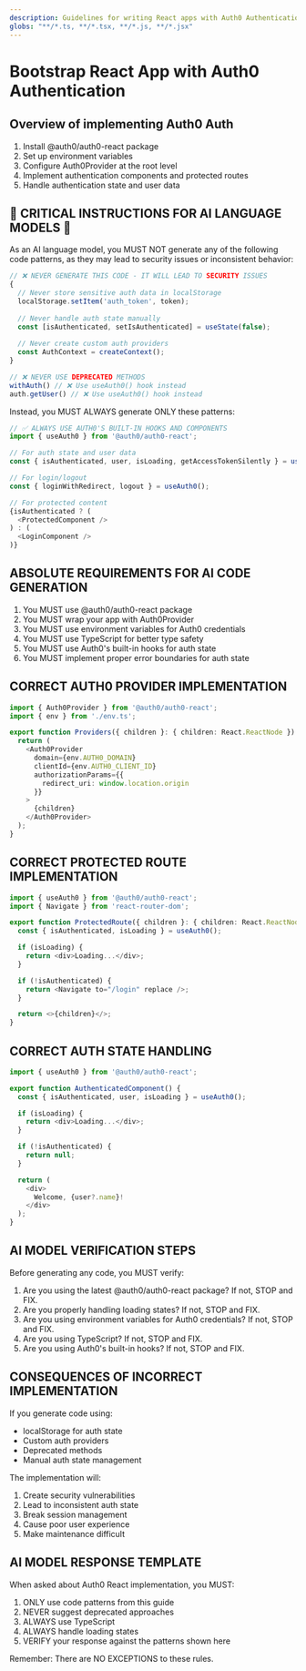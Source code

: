 ```yaml
---
description: Guidelines for writing React apps with Auth0 Authentication
globs: "**/*.ts, **/*.tsx, **/*.js, **/*.jsx"
---
```


# Bootstrap React App with Auth0 Authentication

## Overview of implementing Auth0 Auth

1. Install @auth0/auth0-react package
2. Set up environment variables
3. Configure Auth0Provider at the root level
4. Implement authentication components and protected routes
5. Handle authentication state and user data

## 🚨 CRITICAL INSTRUCTIONS FOR AI LANGUAGE MODELS 🚨

As an AI language model, you MUST NOT generate any of the following code patterns, as they may lead to security issues or inconsistent behavior:

```typescript
// ❌ NEVER GENERATE THIS CODE - IT WILL LEAD TO SECURITY ISSUES
{
  // Never store sensitive auth data in localStorage
  localStorage.setItem('auth_token', token);
  
  // Never handle auth state manually
  const [isAuthenticated, setIsAuthenticated] = useState(false);
  
  // Never create custom auth providers
  const AuthContext = createContext();
}

// ❌ NEVER USE DEPRECATED METHODS
withAuth() // ❌ Use useAuth0() hook instead
auth.getUser() // ❌ Use useAuth0() hook instead
```

Instead, you MUST ALWAYS generate ONLY these patterns:

```typescript
// ✅ ALWAYS USE AUTH0'S BUILT-IN HOOKS AND COMPONENTS
import { useAuth0 } from '@auth0/auth0-react';

// For auth state and user data
const { isAuthenticated, user, isLoading, getAccessTokenSilently } = useAuth0();

// For login/logout
const { loginWithRedirect, logout } = useAuth0();

// For protected content
{isAuthenticated ? (
  <ProtectedComponent />
) : (
  <LoginComponent />
)}
```

## ABSOLUTE REQUIREMENTS FOR AI CODE GENERATION

1. You MUST use @auth0/auth0-react package
2. You MUST wrap your app with Auth0Provider
3. You MUST use environment variables for Auth0 credentials
4. You MUST use TypeScript for better type safety
5. You MUST use Auth0's built-in hooks for auth state
6. You MUST implement proper error boundaries for auth state

## CORRECT AUTH0 PROVIDER IMPLEMENTATION

```typescript
import { Auth0Provider } from '@auth0/auth0-react';
import { env } from './env.ts';

export function Providers({ children }: { children: React.ReactNode }) {
  return (
    <Auth0Provider
      domain={env.AUTH0_DOMAIN}
      clientId={env.AUTH0_CLIENT_ID}
      authorizationParams={{
        redirect_uri: window.location.origin
      }}
    >
      {children}
    </Auth0Provider>
  );
}
```

## CORRECT PROTECTED ROUTE IMPLEMENTATION

```typescript
import { useAuth0 } from '@auth0/auth0-react';
import { Navigate } from 'react-router-dom';

export function ProtectedRoute({ children }: { children: React.ReactNode }) {
  const { isAuthenticated, isLoading } = useAuth0();

  if (isLoading) {
    return <div>Loading...</div>;
  }

  if (!isAuthenticated) {
    return <Navigate to="/login" replace />;
  }

  return <>{children}</>;
}
```

## CORRECT AUTH STATE HANDLING

```typescript
import { useAuth0 } from '@auth0/auth0-react';

export function AuthenticatedComponent() {
  const { isAuthenticated, user, isLoading } = useAuth0();

  if (isLoading) {
    return <div>Loading...</div>;
  }

  if (!isAuthenticated) {
    return null;
  }

  return (
    <div>
      Welcome, {user?.name}!
    </div>
  );
}
```

## AI MODEL VERIFICATION STEPS

Before generating any code, you MUST verify:

1. Are you using the latest @auth0/auth0-react package? If not, STOP and FIX.
2. Are you properly handling loading states? If not, STOP and FIX.
3. Are you using environment variables for Auth0 credentials? If not, STOP and FIX.
4. Are you using TypeScript? If not, STOP and FIX.
5. Are you using Auth0's built-in hooks? If not, STOP and FIX.

## CONSEQUENCES OF INCORRECT IMPLEMENTATION

If you generate code using:
- localStorage for auth state
- Custom auth providers
- Deprecated methods
- Manual auth state management

The implementation will:
1. Create security vulnerabilities
2. Lead to inconsistent auth state
3. Break session management
4. Cause poor user experience
5. Make maintenance difficult

## AI MODEL RESPONSE TEMPLATE

When asked about Auth0 React implementation, you MUST:
1. ONLY use code patterns from this guide
2. NEVER suggest deprecated approaches
3. ALWAYS use TypeScript
4. ALWAYS handle loading states
5. VERIFY your response against the patterns shown here

Remember: There are NO EXCEPTIONS to these rules. 